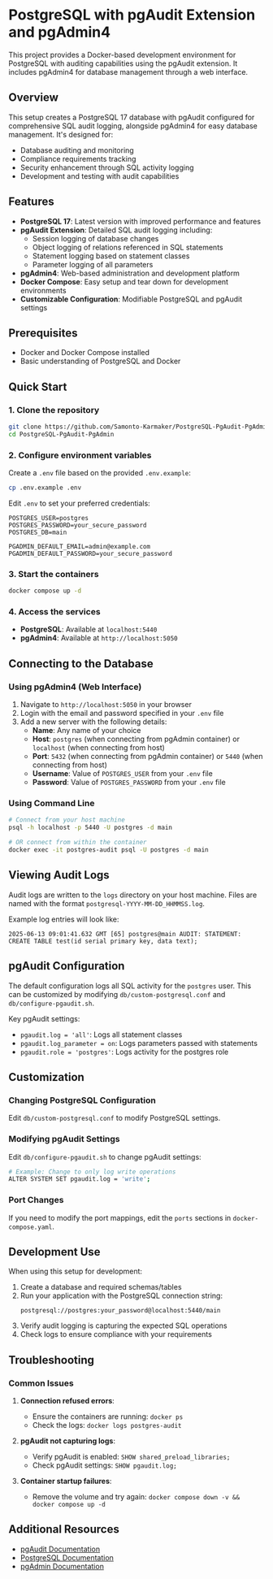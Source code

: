 # PostgreSQL with pgAudit Extension and pgAdmin4

This project provides a Docker-based development environment for PostgreSQL with auditing capabilities using the pgAudit extension. It includes pgAdmin4 for database management through a web interface.

## Overview

This setup creates a PostgreSQL 17 database with pgAudit configured for comprehensive SQL audit logging, alongside pgAdmin4 for easy database management. It's designed for:

- Database auditing and monitoring
- Compliance requirements tracking
- Security enhancement through SQL activity logging
- Development and testing with audit capabilities

## Features

- **PostgreSQL 17**: Latest version with improved performance and features
- **pgAudit Extension**: Detailed SQL audit logging including:
  - Session logging of database changes
  - Object logging of relations referenced in SQL statements
  - Statement logging based on statement classes
  - Parameter logging of all parameters
- **pgAdmin4**: Web-based administration and development platform
- **Docker Compose**: Easy setup and tear down for development environments
- **Customizable Configuration**: Modifiable PostgreSQL and pgAudit settings

## Prerequisites

- Docker and Docker Compose installed
- Basic understanding of PostgreSQL and Docker

## Quick Start

### 1. Clone the repository

```bash
git clone https://github.com/Samonto-Karmaker/PostgreSQL-PgAudit-PgAdmin.git
cd PostgreSQL-PgAudit-PgAdmin
```

### 2. Configure environment variables

Create a `.env` file based on the provided `.env.example`:

```bash
cp .env.example .env
```

Edit `.env` to set your preferred credentials:

```properties
POSTGRES_USER=postgres
POSTGRES_PASSWORD=your_secure_password
POSTGRES_DB=main

PGADMIN_DEFAULT_EMAIL=admin@example.com
PGADMIN_DEFAULT_PASSWORD=your_secure_password
```

### 3. Start the containers

```bash
docker compose up -d
```

### 4. Access the services

- **PostgreSQL**: Available at `localhost:5440`
- **pgAdmin4**: Available at `http://localhost:5050`

## Connecting to the Database

### Using pgAdmin4 (Web Interface)

1. Navigate to `http://localhost:5050` in your browser
2. Login with the email and password specified in your `.env` file
3. Add a new server with the following details:
   - **Name**: Any name of your choice
   - **Host**: `postgres` (when connecting from pgAdmin container) or `localhost` (when connecting from host)
   - **Port**: `5432` (when connecting from pgAdmin container) or `5440` (when connecting from host)
   - **Username**: Value of `POSTGRES_USER` from your `.env` file
   - **Password**: Value of `POSTGRES_PASSWORD` from your `.env` file

### Using Command Line

```bash
# Connect from your host machine
psql -h localhost -p 5440 -U postgres -d main

# OR connect from within the container
docker exec -it postgres-audit psql -U postgres -d main
```

## Viewing Audit Logs

Audit logs are written to the `logs` directory on your host machine. Files are named with the format `postgresql-YYYY-MM-DD_HHMMSS.log`.

Example log entries will look like:
```
2025-06-13 09:01:41.632 GMT [65] postgres@main AUDIT: STATEMENT: CREATE TABLE test(id serial primary key, data text);
```

## pgAudit Configuration

The default configuration logs all SQL activity for the `postgres` user. This can be customized by modifying `db/custom-postgresql.conf` and `db/configure-pgaudit.sh`.

Key pgAudit settings:
- `pgaudit.log = 'all'`: Logs all statement classes
- `pgaudit.log_parameter = on`: Logs parameters passed with statements
- `pgaudit.role = 'postgres'`: Logs activity for the postgres role

## Customization

### Changing PostgreSQL Configuration

Edit `db/custom-postgresql.conf` to modify PostgreSQL settings.

### Modifying pgAudit Settings

Edit `db/configure-pgaudit.sh` to change pgAudit settings:

```bash
# Example: Change to only log write operations
ALTER SYSTEM SET pgaudit.log = 'write';
```

### Port Changes

If you need to modify the port mappings, edit the `ports` sections in `docker-compose.yaml`.

## Development Use

When using this setup for development:

1. Create a database and required schemas/tables
2. Run your application with the PostgreSQL connection string:
   ```
   postgresql://postgres:your_password@localhost:5440/main
   ```
3. Verify audit logging is capturing the expected SQL operations
4. Check logs to ensure compliance with your requirements

## Troubleshooting

### Common Issues

1. **Connection refused errors**:
   - Ensure the containers are running: `docker ps`
   - Check the logs: `docker logs postgres-audit`

2. **pgAudit not capturing logs**:
   - Verify pgAudit is enabled: `SHOW shared_preload_libraries;`
   - Check pgAudit settings: `SHOW pgaudit.log;`

3. **Container startup failures**:
   - Remove the volume and try again: `docker compose down -v && docker compose up -d`

## Additional Resources

- [pgAudit Documentation](https://github.com/pgaudit/pgaudit)
- [PostgreSQL Documentation](https://www.postgresql.org/docs/)
- [pgAdmin Documentation](https://www.pgadmin.org/docs/)
